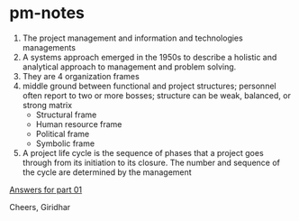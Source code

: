 # pm-notes
 
1. The project management and information and technologies managements
2. A systems approach emerged in the 1950s to describe a holistic and analytical approach to management and problem solving.
3. They are 4 organization frames
4. middle ground between functional and project structures; personnel often report to two or more bosses; structure can be weak, balanced, or strong matrix
	- Structural frame
	- Human resource frame
	- Political frame
	- Symbolic frame
5. A project life cycle is the sequence of phases that a project goes through from its initiation to its closure. The number and sequence of the cycle are determined by the management

[Answers for part 01](https://github.com/giridhar196/pm-notes/blob/main/Part01_Answers.docx)



Cheers,
Giridhar

